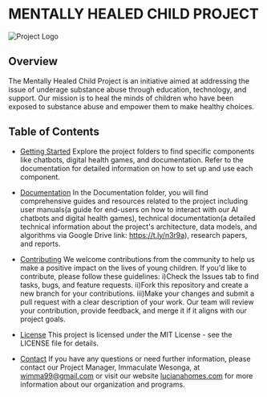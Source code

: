 # MENTALLY HEALED CHILD PROJECT
![Project Logo](https://lucianahomes.com/)

## Overview
The Mentally Healed Child Project is an initiative aimed at addressing the issue of underage substance abuse through education, technology, and support. Our mission is to heal the minds of children who have been exposed to substance abuse and empower them to make healthy choices.

## Table of Contents
- [Getting Started](#getting-started)
  Explore the project folders to find specific components like chatbots, digital health games, and documentation. Refer to the documentation for detailed information on how to set up and 
  use each component.
  
- [Documentation](#documentation)
  In the Documentation folder, you will find comprehensive guides and resources related to the project including user manuals(a guide for end-users on how to interact with our AI chatbots and digital health games), technical documentation(a detailed technical information about the project's architecture, data models, and algorithms via Google Drive link: https://t.ly/n3r9a), research papers, and reports.
  
- [Contributing](#contributing)
  We welcome contributions from the community to help us make a positive impact on the lives of young children. If you'd like to contribute, please follow these guidelines:
  i)Check the Issues tab to find tasks, bugs, and feature requests.
  ii)Fork this repository and create a new branch for your contributions.
  iii)Make your changes and submit a pull request with a clear description of your work.
Our team will review your contribution, provide feedback, and merge it if it aligns with our project goals.

- [License](#license)
  This project is licensed under the MIT License - see the LICENSE file for details.

- [Contact](#contact)
  If you have any questions or need further information, please contact our Project Manager, Immaculate Wesonga, at wimma99@gmail.com or visit our website [lucianahomes.com](https://lucianahomes.com/about) for more information about our organization and programs.


  
